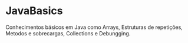 # JavaBasics
Conhecimentos básicos em Java como Arrays, Estruturas de repetições, Metodos e sobrecargas, Collections e Debungging.
 

